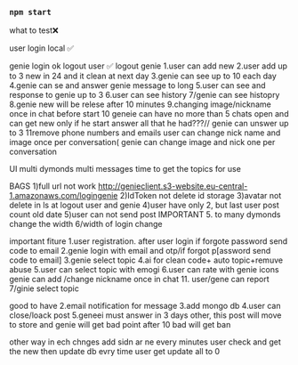 ### `npm start`

what to test❌

user login local ✅

genie login ok
logout user ✅
logout genie
1.user can add new
2.user add up to 3 new in 24 and it clean at next day
3.genie can see up to 10 each day
4.genie can se and answer
genie message to long
5.user can see and response to genie up to 3
6.user can see history
7/genie can see histopry
8.genie new will be relese after 10 minutes
9.changing image/nickname once in chat before start
10 geneie can have no more than 5 chats open and can get new only if he start answer all that he had???//
genie can unswer up to 3
11remove phone numbers and emails
user can change nick name and image once per conversation(
genie can change image and nick one per conversation

UI
multi dymonds
multi messages
time to get the topics for use

BAGS
1)full url not work http://genieclient.s3-website.eu-central-1.amazonaws.com/logingenie
2)IdToken not delete id storage
3)avatar not delete in ls at logout user and genie
4)user have only 2, but last user post count old date
5)user can not send post IMPORTANT 5. to many dymonds change the width
6/width of login change

important fiture
1.user registration. after user login if forgote password send code to email
2.genie login with email and otp/if forgot p[assword send code to email]
3.genie select topic
4.ai for clean code+ auto topic+remuve abuse
5.user can select topic with emogi
6.user can rate with genie icons
genie can add /change nickname once in chat 11. user/gene can report
7/ginie select topic

good to have
2.email notification for message
3.add mongo db
4.user can close/loack post
5.geneei must answer in 3 days other, this post will move to store and genie will get bad point after 10 bad will get ban








other way
in ech chnges add sidn ar ne
every minutes user check and get the new then update db
evry time user get update all to 0